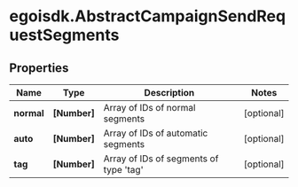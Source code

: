 # egoisdk.AbstractCampaignSendRequestSegments

## Properties

Name | Type | Description | Notes
------------ | ------------- | ------------- | -------------
**normal** | **[Number]** | Array of IDs of normal segments | [optional] 
**auto** | **[Number]** | Array of IDs of automatic segments | [optional] 
**tag** | **[Number]** | Array of IDs of segments of type &#39;tag&#39; | [optional] 


